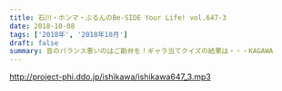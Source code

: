 ```yaml
---
title: 石川・ホンマ・ぶるんのBe-SIDE Your Life! vol.647-3
date: 2018-10-08
tags: ['2018年', '2018年10月']
draft: false
summary: 音のバランス悪いのはご勘弁を！ギャラ当てクイズの結果は・・・KAGAWA
---
```


http://project-phi.ddo.jp/ishikawa/ishikawa647_3.mp3

